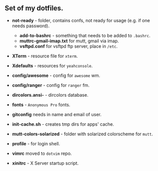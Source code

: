 Set of my dotfiles.
-------------------

-	__not-ready__ - folder, contains confs, not ready for usage (e.g. if one needs password).
	-	__add-to-bashrc__ - something that needs to be added to `.bashrc`.
	-	__muttrc-gmail-imap.txt__ for mutt, gmail via imap.
	-	__vsftpd.conf__ for vsftpd ftp server, place in `/etc`.

-	__XTerm__ - resource file for `xterm`.
-	__Xdefaults__ - resources for `yeahconsole`.
-	__config/awesome__ - config for `awesome` wm.
-	__config/ranger__ - config for `ranger` fm.
-	__dircolors.ansi-__ - dircolors database.
-	__fonts__ - `Anonymous Pro` fonts.
-	__gitconfig__ needs in name and email of user.
-	__init-cache.sh__ - creates tmp dirs for apps' cache.
-	__mutt-colors-solarized__ - folder with solarized colorscheme for `mutt`.
-	__profile__ - for login shell.
-	__vimrc__ moved to `dotvim` repo.
-	__xinitrc__ - X Server startup script.
